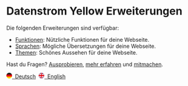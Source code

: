 # Datenstrom Yellow Erweiterungen

Die folgenden Erweiterungen sind verfügbar:

* [Funktionen](https://github.com/datenstrom/yellow-extensions/tree/master/features/README-de.md):
  Nützliche Funktionen für deine Webseite.
* [Sprachen](https://github.com/datenstrom/yellow-extensions/tree/master/languages/README-de.md):
  Mögliche Übersetzungen für deine Webseite.
* [Themen](https://github.com/datenstrom/yellow-extensions/tree/master/themes/README-de.md):
  Schönes Aussehen für deine Webseite.

Hast du Fragen? [Ausprobieren](https://datenstrom.se/de/yellow/demo/), [mehr erfahren](https://datenstrom.se/de/yellow/help/) und [mitmachen](CONTRIBUTING-de.md).

<p>
<a href="README-de.md"><img src="https://raw.githubusercontent.com/datenstrom/yellow-extensions/master/features/help/language-de.png" width="15" height="15" alt="Deutsch">&nbsp; Deutsch</a>&nbsp;
<a href="README.md"><img src="https://raw.githubusercontent.com/datenstrom/yellow-extensions/master/features/help/language-en.png" width="15" height="15" alt="English">&nbsp; English</a>&nbsp;
</p>
